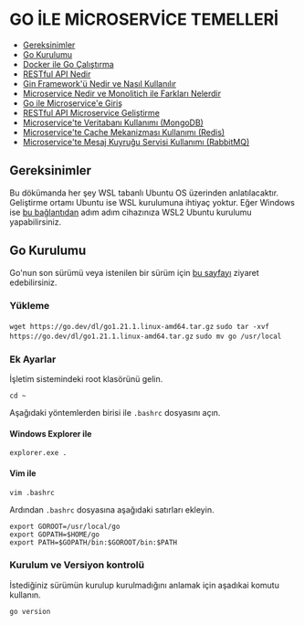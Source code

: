 # GO İLE MİCROSERVİCE TEMELLERİ

- [Gereksinimler](#gereksinimler)
- [Go Kurulumu](#go-kurulumu)
- [Docker ile Go Çalıştırma]()
- [RESTful API Nedir]()
- [Gin Framework'ü Nedir ve Nasıl Kullanılır]()
- [Microservice Nedir ve Monolitich ile Farkları Nelerdir]()
- [Go ile Microservice'e Giriş]()
- [RESTful API Microservice Geliştirme]()
- [Microservice'te Veritabanı Kullanımı (MongoDB)]()
- [Microservice'te Cache Mekanizması Kullanımı (Redis)]()
- [Microservice'te Mesaj Kuyruğu Servisi Kullanımı (RabbitMQ)]()

## Gereksinimler

Bu dökümanda her şey WSL tabanlı Ubuntu OS üzerinden anlatılacaktır. Geliştirme ortamı Ubuntu ise WSL kurulumuna ihtiyaç yoktur.  Eğer Windows ise [bu bağlantıdan](https://www.evrenbal.com/wsl-2-kurulumu-6-kolay-adim/) adım adım cihazınıza WSL2 Ubuntu kurulumu yapabilirsiniz.

## Go Kurulumu

Go'nun son sürümü veya istenilen bir sürüm için [bu sayfayı](https://go.dev/dl/) ziyaret edebilirsiniz. 

### Yükleme

`wget https://go.dev/dl/go1.21.1.linux-amd64.tar.gz`
`sudo tar -xvf https://go.dev/dl/go1.21.1.linux-amd64.tar.gz`
`sudo mv go /usr/local`

### Ek Ayarlar

İşletim sistemindeki root klasörünü gelin.

`cd ~`

Aşağıdaki yöntemlerden birisi ile `.bashrc` dosyasını açın.

#### Windows Explorer ile

`explorer.exe .`

#### Vim ile

`vim .bashrc`

Ardından `.bashrc` dosyasına aşağıdaki satırları ekleyin.

```
export GOROOT=/usr/local/go
export GOPATH=$HOME/go
export PATH=$GOPATH/bin:$GOROOT/bin:$PATH
```

### Kurulum ve Versiyon kontrolü

İstediğiniz sürümün kurulup kurulmadığını anlamak için aşadıkai komutu kullanın.

`go version`